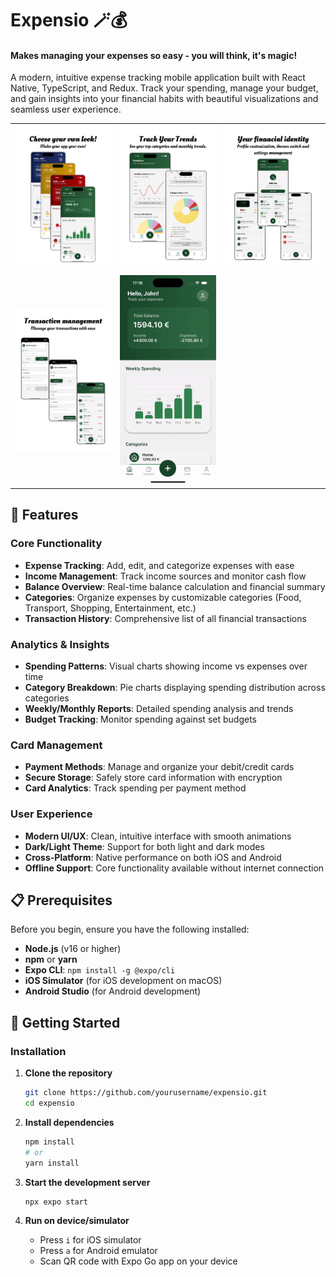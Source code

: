 # Expensio 🪄💰

#### Makes managing your expenses so easy - you will think, it's magic!

A modern, intuitive expense tracking mobile application built with React Native, TypeScript, and Redux. Track your spending, manage your budget, and gain insights into your financial habits with beautiful visualizations and seamless user experience.

|                                                              |                                                        |                                                    |
| ------------------------------------------------------------ | ------------------------------------------------------ | -------------------------------------------------- |
| ![Theme](./assets/app-showcase/myappTheme.png)               | ![Analytics](./assets/app-showcase/myappAnalytics.png) | ![Profile](./assets/app-showcase/myappProfile.png) |
| ![CreateUpdate](./assets/app-showcase/myappTransactions.png) | ![Demo](./assets/app-showcase/myapp1.gif)              |                                                    |

## 🚀 Features

### Core Functionality

- **Expense Tracking**: Add, edit, and categorize expenses with ease
- **Income Management**: Track income sources and monitor cash flow
- **Balance Overview**: Real-time balance calculation and financial summary
- **Categories**: Organize expenses by customizable categories (Food, Transport, Shopping, Entertainment, etc.)
- **Transaction History**: Comprehensive list of all financial transactions

### Analytics & Insights

- **Spending Patterns**: Visual charts showing income vs expenses over time
- **Category Breakdown**: Pie charts displaying spending distribution across categories
- **Weekly/Monthly Reports**: Detailed spending analysis and trends
- **Budget Tracking**: Monitor spending against set budgets

### Card Management

- **Payment Methods**: Manage and organize your debit/credit cards
- **Secure Storage**: Safely store card information with encryption
- **Card Analytics**: Track spending per payment method

### User Experience

- **Modern UI/UX**: Clean, intuitive interface with smooth animations
- **Dark/Light Theme**: Support for both light and dark modes
- **Cross-Platform**: Native performance on both iOS and Android
- **Offline Support**: Core functionality available without internet connection

## 📋 Prerequisites

Before you begin, ensure you have the following installed:

- **Node.js** (v16 or higher)
- **npm** or **yarn**
- **Expo CLI**: `npm install -g @expo/cli`
- **iOS Simulator** (for iOS development on macOS)
- **Android Studio** (for Android development)

## 🚀 Getting Started

### Installation

1. **Clone the repository**

   ```bash
   git clone https://github.com/yourusername/expensio.git
   cd expensio
   ```

2. **Install dependencies**

   ```bash
   npm install
   # or
   yarn install
   ```

3. **Start the development server**

   ```bash
   npx expo start
   ```

4. **Run on device/simulator**
   - Press `i` for iOS simulator
   - Press `a` for Android emulator
   - Scan QR code with Expo Go app on your device
